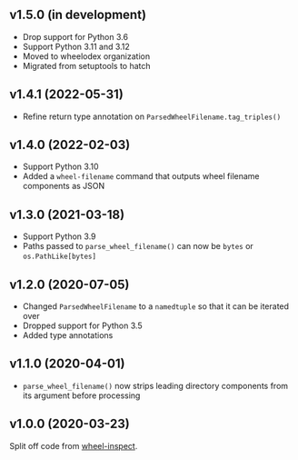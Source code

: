 v1.5.0 (in development)
-----------------------
- Drop support for Python 3.6
- Support Python 3.11 and 3.12
- Moved to wheelodex organization
- Migrated from setuptools to hatch

v1.4.1 (2022-05-31)
-------------------
- Refine return type annotation on `ParsedWheelFilename.tag_triples()`

v1.4.0 (2022-02-03)
-------------------
- Support Python 3.10
- Added a `wheel-filename` command that outputs wheel filename components as
  JSON

v1.3.0 (2021-03-18)
-------------------
- Support Python 3.9
- Paths passed to `parse_wheel_filename()` can now be `bytes` or
  `os.PathLike[bytes]`

v1.2.0 (2020-07-05)
-------------------
- Changed `ParsedWheelFilename` to a `namedtuple` so that it can be iterated
  over
- Dropped support for Python 3.5
- Added type annotations

v1.1.0 (2020-04-01)
-------------------
- `parse_wheel_filename()` now strips leading directory components from its
  argument before processing

v1.0.0 (2020-03-23)
-------------------
Split off code from [wheel-inspect](https://github.com/jwodder/wheel-inspect).
